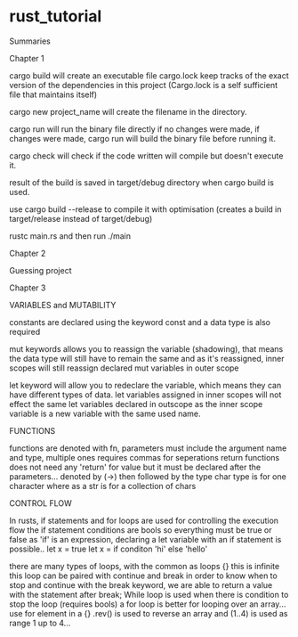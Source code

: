 # rust_tutorial

Summaries

Chapter 1 

cargo build will create an executable file
cargo.lock keep tracks of the exact version of the dependencies in this project (Cargo.lock is a self sufficient file that maintains itself)

cargo new project_name will create the filename in the directory.

cargo run will run the binary file directly if no changes were made, if changes were made, cargo run will build the binary file before running it. 

cargo check will check if the code written will compile but doesn't execute it. 

result of the build is saved in target/debug directory when cargo build is used. 

use cargo build --release to compile it with optimisation (creates a build in target/release instead of target/debug)

rustc main.rs and then run ./main


 Chapter 2

   Guessing project 


 Chapter 3 

 VARIABLES and MUTABILITY
 
 constants are declared using the keyword const and a data type is also required 

 mut keywords allows you to reassign the variable (shadowing), that means the data type will still have to remain the same and as it's reassigned, inner scopes will still reassign declared mut variables in outer scope 

 let keyword will allow you to redeclare the variable, which means they can have different types of data. let variables assigned in inner scopes will not effect the same let variables declared in outscope as the inner scope variable is a new variable with the same used name. 

 FUNCTIONS 
 
 functions are denoted with fn, parameters must include the argument name and type, multiple ones requires commas for seperations 
 return functions does not need any 'return' for value but it must be declared after the parameters... denoted by (->) then followed by the type
 char type is for one character where as a str is for a collection of chars

 CONTROL FLOW 

 In rusts, if statements and for loops are used for controlling the execution flow 
 the if statement conditions are bools so everything must be true or false 
 as 'if' is an expression, declaring a let variable with an if statement is possible.. 
 let x = true 
 let x = if conditon 'hi' else 'hello'

there are many types of loops, with the common as loops {} this is infinite
this loop can be paired with continue and break in order to know when to stop and continue
with the break keyword, we are able to return a value with the statement after break; 
While loop is used when there is condition to stop the loop (requires bools)
a for loop is better for looping over an array... use for element in a {}
.rev() is used to reverse an array and (1..4) is used as range 1 up to 4... 
